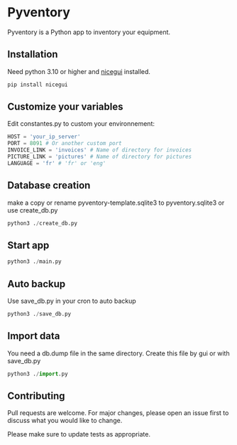 # Pyventory

Pyventory is a Python app to inventory your equipment.

## Installation

Need python 3.10 or higher and [nicegui](https://nicegui.io/) installed.

```bash
pip install nicegui
```

## Customize your variables
Edit constantes.py to custom your environnement:
```python
HOST = 'your_ip_server'
PORT = 8091 # Or another custom port
INVOICE_LINK = 'invoices' # Name of directory for invoices
PICTURE_LINK = 'pictures' # Name of directory for pictures
LANGUAGE = 'fr' # 'fr' or 'eng'
```

## Database creation
make a copy or rename pyventory-template.sqlite3 to pyventory.sqlite3 or use create_db.py

```python
python3 ./create_db.py
```

## Start app


```python
python3 ./main.py
```

## Auto backup

Use save_db.py in your cron to auto backup 

```python
python3 ./save_db.py
```

## Import data
You need a db.dump file in the same directory. Create this file by gui or with save_db.py

```python
python3 ./import.py
```

## Contributing

Pull requests are welcome. For major changes, please open an issue first
to discuss what you would like to change.

Please make sure to update tests as appropriate.